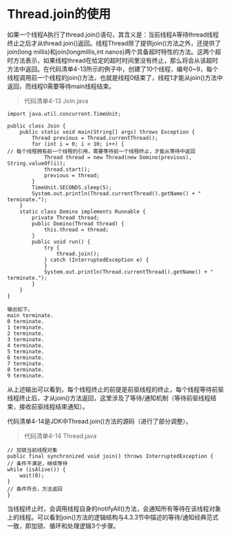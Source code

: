# Thread.join的使用

如果一个线程A执行了thread.join\(\)语句，其含义是：当前线程A等待thread线程终止之后才从thread.join\(\)返回。线程Thread除了提供join\(\)方法之外，还提供了join\(long millis\)和join\(longmillis,int nanos\)两个具备超时特性的方法。这两个超时方法表示，如果线程thread在给定的超时时间里没有终止，那么将会从该超时方法中返回。在代码清单4-13所示的例子中，创建了10个线程，编号0~9，每个线程调用前一个线程的join\(\)方法，也就是线程0结束了，线程1才能从join\(\)方法中返回，而线程0需要等待main线程结束。

> 代码清单4-13 Join.java

```text
import java.util.concurrent.TimeUnit;

public class Join {
    public static void main(String[] args) throws Exception {
        Thread previous = Thread.currentThread();
        for (int i = 0; i < 10; i++) {
// 每个线程拥有前一个线程的引用，需要等待前一个线程终止，才能从等待中返回
            Thread thread = new Thread(new Domino(previous), String.valueOf(i));
            thread.start();
            previous = thread;
        }
        TimeUnit.SECONDS.sleep(5);
        System.out.println(Thread.currentThread().getName() + " terminate.");
    }
    static class Domino implements Runnable {
        private Thread thread;
        public Domino(Thread thread) {
            this.thread = thread;
        }
        public void run() {
            try {
                thread.join();
            } catch (InterruptedException e) {
            }
            System.out.println(Thread.currentThread().getName() + " terminate.");
        }
    }
}
```

```text
输出如下。
main terminate.
0 terminate.
1 terminate.
2 terminate.
3 terminate.
4 terminate.
5 terminate.
6 terminate.
7 terminate.
8 terminate.
9 terminate.
```

从上述输出可以看到，每个线程终止的前提是前驱线程的终止，每个线程等待前驱线程终止后，才从join\(\)方法返回，这里涉及了等待/通知机制（等待前驱线程结束，接收前驱线程结束通知）。

代码清单4-14是JDK中Thread.join\(\)方法的源码（进行了部分调整）。

> 代码清单4-14 Thread.java

```text
// 加锁当前线程对象
public final synchronized void join() throws InterruptedException {
// 条件不满足，继续等待
while (isAlive()) {
    wait(0);
}
// 条件符合，方法返回
}
```

当线程终止时，会调用线程自身的notifyAll\(\)方法，会通知所有等待在该线程对象上的线程。可以看到join\(\)方法的逻辑结构与4.3.3节中描述的等待/通知经典范式一致，即加锁、循环和处理逻辑3个步骤。

